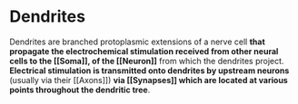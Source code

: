 # Dendrites
Dendrites are branched protoplasmic extensions of a nerve cell **that propagate the electrochemical stimulation received from other neural cells to the  [[Soma]], of the [[Neuron]]** from which the dendrites project. **Electrical stimulation is transmitted onto dendrites by upstream neurons** (usually via their [[Axons]]) **via [[Synapses]] which are located at various points throughout the dendritic tree**.
